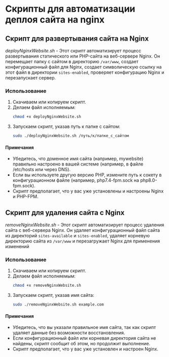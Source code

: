 # Скрипты для автоматизации деплоя сайта на nginx

## Скрипт для развертывания сайта на Nginx
*deployNginxWebsite.sh* - Этот скрипт автоматизирует процесс развертывания статического или PHP-сайта на веб-сервере Nginx. Он перемещает папку с сайтом в директорию `/var/www`, создает конфигурационный файл для Nginx, создает символическую ссылку на этот файл в директории `sites-enabled`, проверяет конфигурацию Nginx и перезапускает сервер.

### Использование
1. Скачиваем или копируем скрипт.
2. Делаем файл исполняемым:
   ```bash
   chmod +x deployNginxWebsite.sh
3. Запускаем скрипт, указав путь к папке с сайтом:
    ```bash
    sudo ./deployNginxWebsite.sh /путь/к/папке_с_сайтом
#### Примечания
- Убедитесь, что доменное имя сайта (например, mywebsite) правильно настроено в вашей системе (например, в файле /etc/hosts или через DNS).
- Если вы используете другую версию PHP, измените путь к сокету в конфигурационном файле (например, php7.4-fpm.sock на php8.0-fpm.sock).
- Скрипт предполагает, что у вас уже установлены и настроены Nginx и PHP-FPM.

## Скрипт для удаления сайта с Nginx
*removeNginxWebsite.sh* - Этот скрипт автоматизирует процесс удаления сайта с веб-сервера Nginx. Он удаляет конфигурационный файл сайта из директорий `sites-available` и `sites-enabled`, удаляет корневую директорию сайта из `/var/www` и перезагружает Nginx для применения изменений

### Использование
1. Скачиваем или копируем скрипт.
2. Делаем файл исполняемым:
   ```bash
   chmod +x removeNginxWebsite.sh
3. Запускаем скрипт, указав имя сайта:
    ```bash
    sudo ./removeNginxWebsite.sh example.com
#### Примечания
- Убедитесь, что вы указали правильное имя сайта, так как скрипт удаляет данные без возможности восстановления.
- Если конфигурационный файл или корневая директория сайта не найдены, скрипт сообщит об этом, но продолжит выполнение.
- Скрипт предполагает, что у вас уже установлен и настроен Nginx.
